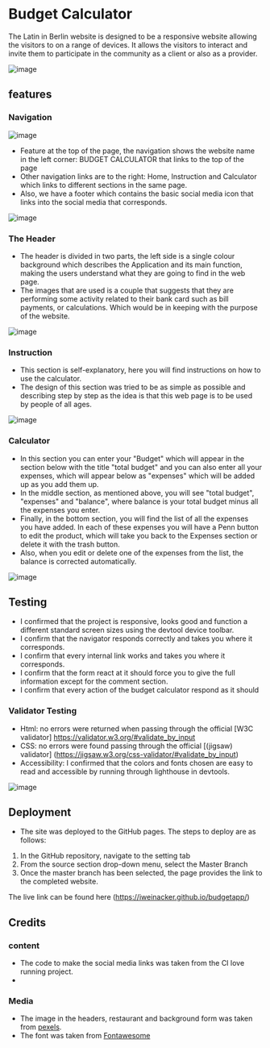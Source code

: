 # Budget Calculator

The Latin in Berlin website is designed to be a responsive website allowing the visitors to on a range of devices. It allows the visitors to interact and invite them to participate in the community as a client or also as a provider.

![image](https://github.com/iweinacker/budgetapp/assets/130374663/44dc47f1-93ec-4205-a3f2-36b70a0eb9a2)



## features

### Navigation
![image](https://github.com/iweinacker/budgetapp/assets/130374663/d7c2f7db-12e5-47db-9156-3091d12f3fb0)


- Feature at the top of the page, the navigation shows the website name in the left corner: BUDGET CALCULATOR that links to the top of the page
- Other navigation links are to the right: Home, Instruction and Calculator which links to different sections in the same page.
- Also, we have a footer which contains the basic social media icon that links into the social media that corresponds.

![image](https://github.com/iweinacker/latinb/assets/130374663/2a193d58-c3db-494b-8354-25e356a424f2)


### The Header

- The header is divided in two parts, the left side is a single colour background which describes the Application and its main function, making the users understand what they are going to find in the web page. 
- The images that are used is a couple that suggests that they are performing some activity related to their bank card such as bill payments, or calculations. Which would be in keeping with the purpose of the website.

![image](https://github.com/iweinacker/budgetapp/assets/130374663/1ec1b39f-2ed6-439f-bbee-c3f416aaf5df)



### Instruction

- This section is self-explanatory, here you will find instructions on how to use the calculator.
- The design of this section was tried to be as simple as possible and describing step by step as the idea is that this web page is to be used by people of all ages.

![image](https://github.com/iweinacker/budgetapp/assets/130374663/f94423e7-13fb-49f1-a3c6-6054e16ce4eb)


### Calculator 

- In this section you can enter your "Budget" which will appear in the section below with the title "total budget" and you can also enter all your expenses, which will appear below as "expenses" which will be added up as you add them up.
- In the middle section, as mentioned above, you will see "total budget", "expenses" and "balance", where balance is your total budget minus all the expenses you enter. 
- Finally, in the bottom section, you will find the list of all the expenses you have added.  In each of these expenses you will have a Penn button to edit the product, which will take you back to the Expenses section or delete it with the trash button.
- Also, when you edit or delete one of the expenses from the list, the balance is corrected automatically.


![image](https://github.com/iweinacker/budgetapp/assets/130374663/dae947a2-e676-42b1-b452-34b5404d0ee3)



## Testing

- I confirmed that the project is responsive, looks good and function a different standard screen sizes using the devtool device toolbar.
- I confirm that the navigator responds correctly and takes you where it corresponds.
- I confirm that every internal link works and takes you where it corresponds.
- I confirm that the form react at it should force you to give the full information except for the comment section.
- I confirm that every action of the budget calculator respond as it should

### Validator Testing

- Html: no errors were returned when passing through the official [W3C validator] https://validator.w3.org/#validate_by_input
- CSS: no errors were found passing through the official [(jigsaw) validator] (https://jigsaw.w3.org/css-validator/#validate_by_input)
- Accessibility: I confirmed that the colors and fonts chosen are easy to read and accessible by running through lighthouse in devtools.

![image](https://github.com/iweinacker/latinb/assets/130374663/36d65a36-ba58-4237-9aa6-8611316f0b41)


## Deployment

- The site was deployed to the GitHub pages. The steps to deploy are as follows:
1. In the GitHub repository, navigate to the setting tab
2. From the source section drop-down menu, select the Master Branch
3. Once the master branch has been selected, the page provides the link to the completed website.

The live link can be found here (https://iweinacker.github.io/budgetapp/)

## Credits

### content
- The code to make the social media links was taken from the CI love running project.
- 

### Media 
- The image in the headers, restaurant and background form was taken from [pexels](https://www.pexels.com/).
- The font was taken from [Fontawesome](https://fontawesome.com/)
